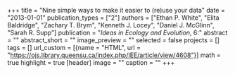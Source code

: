 +++
title = "Nine simple ways to make it easier to (re)use your data"
date = "2013-01-01"
publication_types = ["2"]
authors = ["Ethan P. White", "Elita Baldridge", "Zachary T. Brym", "Kenneth J. Locey", "Daniel J. McGlinn", "Sarah R. Supp"]
publication = "_Ideas in Ecology and Evolution_, 6:"
abstract = ""
abstract_short = ""
image_preview = ""
selected = false
projects = []
tags = []
url_custom = [{name = "HTML", url = "https://ojs.library.queensu.ca/index.php/IEE/article/view/4608"}]
math = true
highlight = true
[header]
image = ""
caption = ""
+++
